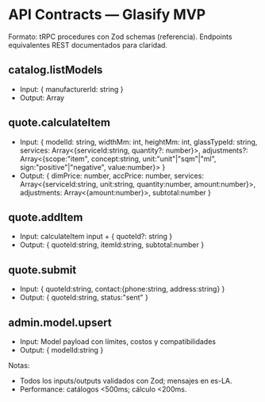 # API Contracts — Glasify MVP

Formato: tRPC procedures con Zod schemas (referencia). Endpoints equivalentes REST documentados para claridad.

## catalog.listModels
- Input: { manufacturerId: string }
- Output: Array<ModelSummary>

## quote.calculateItem
- Input: { modelId: string, widthMm: int, heightMm: int, glassTypeId: string, services: Array<{serviceId:string, quantity?: number}>, adjustments?: Array<{scope:"item", concept:string, unit:"unit"|"sqm"|"ml", sign:"positive"|"negative", value:number}> }
- Output: { dimPrice: number, accPrice: number, services: Array<{serviceId:string, unit:string, quantity:number, amount:number}>, adjustments: Array<{amount:number}>, subtotal:number }

## quote.addItem
- Input: calculateItem input + { quoteId?: string }
- Output: { quoteId:string, itemId:string, subtotal:number }

## quote.submit
- Input: { quoteId:string, contact:{phone:string, address:string} }
- Output: { quoteId:string, status:"sent" }

## admin.model.upsert
- Input: Model payload con límites, costos y compatibilidades
- Output: { modelId:string }

Notas:
- Todos los inputs/outputs validados con Zod; mensajes en es-LA.
- Performance: catálogos <500ms; cálculo <200ms.
